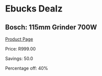 
# Ebucks Dealz
## Bosch: 115mm Grinder 700W
[Product Page](https://www.ebucks.com/web/shop/productSelected.do?prodId=315085275&catId=336131693)

Price: R999.00

Savings: 50.0

Percentage off: 40%
	